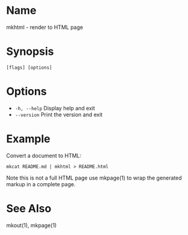 # Name

mkhtml - render to HTML page

# Synopsis

```
[flags] [options]
```

# Options

+ `-h, --help` Display help and exit
+ `--version` Print the version and exit

# Example

Convert a document to HTML:

```shell
mkcat README.md | mkhtml > README.html
```

Note this is not a full HTML page use mkpage(1) to wrap the generated markup in a complete page.

# See Also

mkout(1), mkpage(1)
